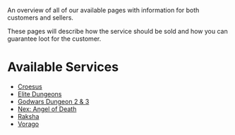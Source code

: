 An overview of all of our available pages with information for both customers and sellers.

These pages will describe how the service should be sold and how you can guarantee loot for the customer.

# Available Services
- [Croesus](/Croesus)
- [Elite Dungeons](/Elite-Dungeons)
- [Godwars Dungeon 2 & 3](/Godwars-Dungeon-2-&-3)
- [Nex: Angel of Death](/Nex:-Angel-of-Death)
- [Raksha](/Raksha)
- [Vorago](/Vorago)